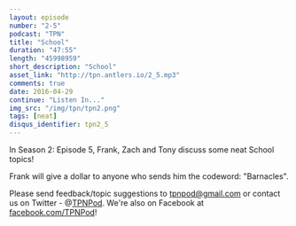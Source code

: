 ```yaml
---
layout: episode
number: "2-5"
podcast: "TPN"
title: "School"
duration: "47:55"
length: "45998959"
short_description: "School"
asset_link: "http://tpn.antlers.io/2_5.mp3"
comments: true
date: 2016-04-29
continue: "Listen In..."
img_src: "/img/tpn/tpn2.png"
tags: [neat]
disqus_identifier: tpn2_5
---
```


In Season 2: Episode 5, Frank, Zach and Tony discuss some neat School topics!

Frank will give a dollar to anyone who sends him the codeword: "Barnacles".

Please send feedback/topic suggestions to tpnpod@gmail.com or contact us on Twitter - @[TPNPod](https://twitter.com/tpnpod). We're also on Facebook at [facebook.com/TPNPod](http://facebook.com/TPNPod)!
